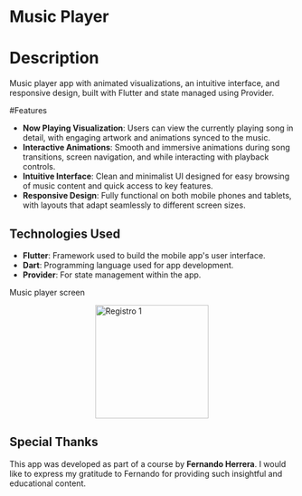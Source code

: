 # Music Player

# Description
Music player app with animated visualizations, an intuitive interface, and responsive design, built with Flutter and state managed using Provider.

#Features
- **Now Playing Visualization**: Users can view the currently playing song in detail, with engaging artwork and animations synced to the music.
- **Interactive Animations**: Smooth and immersive animations during song transitions, screen navigation, and while interacting with playback controls.
- **Intuitive Interface**: Clean and minimalist UI designed for easy browsing of music content and quick access to key features.
- **Responsive Design**: Fully functional on both mobile phones and tablets, with layouts that adapt seamlessly to different screen sizes.

## Technologies Used

- **Flutter**: Framework used to build the mobile app's user interface.
- **Dart**: Programming language used for app development.
- **Provider**: For state management within the app.


Music player screen
<div style="display: flex; justify-content: space-around;">
  <img src="https://github.com/user-attachments/assets/edb01c35-5845-4e46-bd3e-41be1c958304" alt="Registro 1" width="200" hspace="30"/>
</div>


## Special Thanks

This app was developed as part of a course by **Fernando Herrera**. I would like to express my gratitude to Fernando for providing such insightful and educational content.

